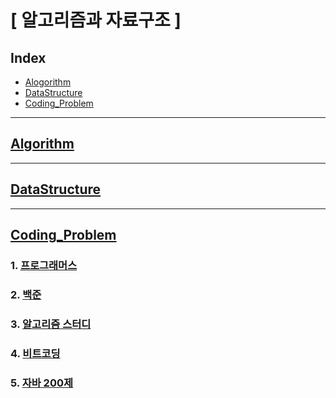 # [ 알고리즘과 자료구조 ]

## Index

- [Alogorithm](#Algorithm)
- [DataStructure](#DataStructure)
- [Coding_Problem](#Coding_Problem)

---

## [Algorithm](./Algorithm)

---

## [DataStructure](./DataStructure)

---

## [Coding_Problem](./Coding_Problem)

### 1. [프로그래머스](./Coding_Problem/programmers/src/)

### 2. [백준](./Coding_Problem/baekjoon/src/)

### 3. [알고리즘 스터디](./Coding_Problem/algorithm_study/src/)

### 4. [비트코딩](./Coding_Problem/bitcoding/src/)

### 5. [자바 200제](./Coding_Problem/practice200/src/)



